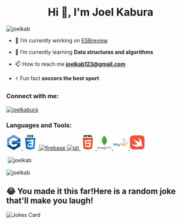 <h1 align="center">Hi 👋, I'm Joel Kabura</h1>
<p align="left"> <img src="https://komarev.com/ghpvc/?username=joelkab&label=Profile%20views&color=0e75b6&style=flat" alt="joelkab" /> </p>

- 🔭 I’m currently working on [ESBreview](https://github.com/joelkab/ESBreview2.0)

- 🌱 I’m currently learning **Data structures and algorithms**

- 📫 How to reach me **joelkab123@gmail.com**

- ⚡ Fun fact **soccers the best sport**

<h3 align="left">Connect with me:</h3>
<p align="left">
<a href="https://linkedin.com/in/joelkabura" target="blank"><img align="center" src="https://raw.githubusercontent.com/rahuldkjain/github-profile-readme-generator/master/src/images/icons/Social/linked-in-alt.svg" alt="joelkabura" height="30" width="40" /></a>
</p>

<h3 align="left">Languages and Tools:</h3>
<p align="left"> <a href="https://www.w3schools.com/cpp/" target="_blank" rel="noreferrer"> <img src="https://raw.githubusercontent.com/devicons/devicon/master/icons/cplusplus/cplusplus-original.svg" alt="cplusplus" width="40" height="40"/> </a> <a href="https://www.w3schools.com/css/" target="_blank" rel="noreferrer"> <img src="https://raw.githubusercontent.com/devicons/devicon/master/icons/css3/css3-original-wordmark.svg" alt="css3" width="40" height="40"/> </a> <a href="https://firebase.google.com/" target="_blank" rel="noreferrer"> <img src="https://www.vectorlogo.zone/logos/firebase/firebase-icon.svg" alt="firebase" width="40" height="40"/> </a> <a href="https://git-scm.com/" target="_blank" rel="noreferrer"> <img src="https://www.vectorlogo.zone/logos/git-scm/git-scm-icon.svg" alt="git" width="40" height="40"/> </a> <a href="https://www.w3.org/html/" target="_blank" rel="noreferrer"> <img src="https://raw.githubusercontent.com/devicons/devicon/master/icons/html5/html5-original-wordmark.svg" alt="html5" width="40" height="40"/> </a> <a href="https://www.mongodb.com/" target="_blank" rel="noreferrer"> <img src="https://raw.githubusercontent.com/devicons/devicon/master/icons/mongodb/mongodb-original-wordmark.svg" alt="mongodb" width="40" height="40"/> </a> <a href="https://www.mysql.com/" target="_blank" rel="noreferrer"> <img src="https://raw.githubusercontent.com/devicons/devicon/master/icons/mysql/mysql-original-wordmark.svg" alt="mysql" width="40" height="40"/> </a> <a href="https://developer.apple.com/swift/" target="_blank" rel="noreferrer"> <img src="https://raw.githubusercontent.com/devicons/devicon/master/icons/swift/swift-original.svg" alt="swift" width="40" height="40"/> </a> </p>

<p>&nbsp;<img align="center" src="https://github-readme-stats.vercel.app/api?username=joelkab&show_icons=true&locale=en" alt="joelkab" /></p>

<p><img align="center" src="https://github-readme-streak-stats.herokuapp.com/?user=joelkab&" alt="joelkab" /></p>

## 😂 You made it this far!Here is a random joke that'll make you laugh!
![Jokes Card](https://readme-jokes.vercel.app/api)
